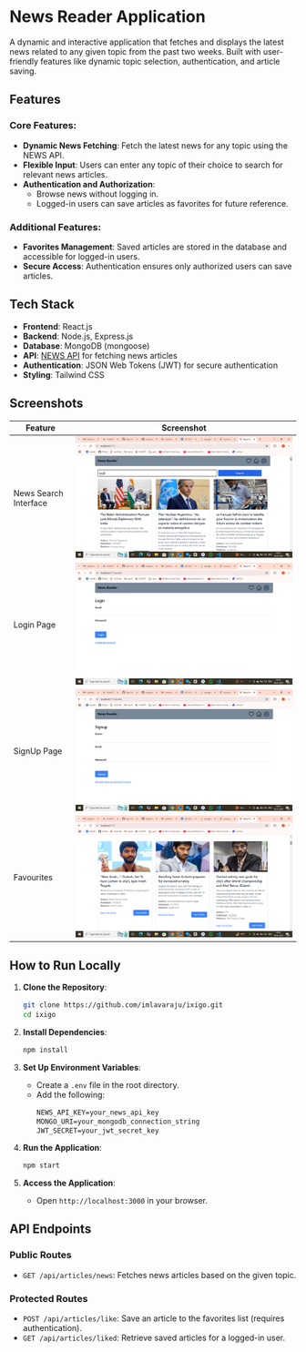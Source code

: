 #   News Reader Application

A dynamic and interactive application that fetches and displays the latest news related to any given topic from the past two weeks. Built with user-friendly features like dynamic topic selection, authentication, and article saving.

## Features

### Core Features:
- **Dynamic News Fetching**: Fetch the latest news for any topic using the NEWS API.
- **Flexible Input**: Users can enter any topic of their choice to search for relevant news articles.
- **Authentication and Authorization**:
  - Browse news without logging in.
  - Logged-in users can save articles as favorites for future reference.

### Additional Features:
- **Favorites Management**: Saved articles are stored in the database and accessible for logged-in users.
- **Secure Access**: Authentication ensures only authorized users can save articles.

## Tech Stack

- **Frontend**: React.js
- **Backend**: Node.js, Express.js
- **Database**: MongoDB (mongoose)
- **API**: [NEWS API](https://newsapi.org/) for fetching news articles
- **Authentication**: JSON Web Tokens (JWT) for secure authentication
- **Styling**: Tailwind CSS

## Screenshots

| Feature               | Screenshot                        |
|-----------------------|-----------------------------------|
| News Search Interface | ![News Search](https://github.com/imlavaraju/ixigo/blob/main/frontend/src/assets/Screenshot%20(21).png) |
| Login Page            | ![Login Page](https://github.com/imlavaraju/ixigo/blob/main/frontend/src/assets/Screenshot%20(22).png) 
| SignUp Page        | ![Sign Up](https://github.com/imlavaraju/ixigo/blob/main/frontend/src/assets/Screenshot%20(23).png) |
| Favourites            | ![Favourites](https://github.com/imlavaraju/ixigo/blob/main/frontend/src/assets/Screenshot%20(24).png) |

## How to Run Locally

1. **Clone the Repository**:
   ```bash
   git clone https://github.com/imlavaraju/ixigo.git
   cd ixigo
   ```

2. **Install Dependencies**:
   ```bash
   npm install
   ```

3. **Set Up Environment Variables**:
   - Create a `.env` file in the root directory.
   - Add the following:
     ```env
     NEWS_API_KEY=your_news_api_key
     MONGO_URI=your_mongodb_connection_string
     JWT_SECRET=your_jwt_secret_key
     ```

4. **Run the Application**:
   ```bash
   npm start
   ```

5. **Access the Application**:
   - Open `http://localhost:3000` in your browser.

## API Endpoints

### Public Routes
- `GET /api/articles/news`: Fetches news articles based on the given topic.

### Protected Routes
- `POST /api/articles/like`: Save an article to the favorites list (requires authentication).
- `GET /api/articles/liked`: Retrieve saved articles for a logged-in user.
